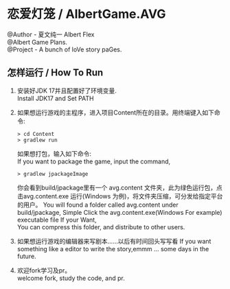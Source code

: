 # 恋爱灯笼 / AlbertGame.AVG

@Author - 夏文纯一 Albert Flex  
@Albert Game Plans.  
@Project -  A bunch of loVe story paGes.  

## 怎样运行 / How To Run

1. 安装好JDK 17并且配置好了环境变量.  
   Install JDK17 and Set PATH

2. 如果想运行游戏的主程序，进入项目Content所在的目录。用终端键入如下命令:  
    ```
    > cd Content
    > gradlew run 
   ```
    如果想打包，输入如下命令:  
    If you want to package the game, input the command,
    ```
    > gradlew jpackageImage
    ```
    你会看到build/jpackage里有一个 avg.content 文件夹，此为绿色运行包，点击avg.content.exe 运行(Windows 为例)，将文件夹压缩，可分发给指定平台的用户。
    You will found a folder called avg.content under build/jpackage, Simple Click the avg.content.exe(Windows For example) executable file If your Want,   
    You can compress this folder, and distribute to other users.

3. 如果想运行游戏的编辑器来写剧本……以后有时间回头写写看
   If you want something like a editor to write the story,emmm ... some days in the future.
4. 欢迎fork学习及pr。  
   welcome fork, study the code, and pr. 